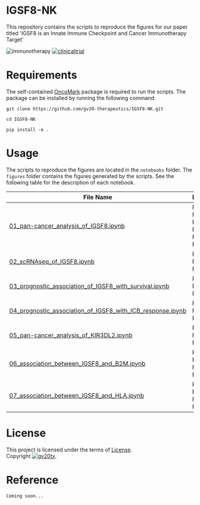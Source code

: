 # IGSF8-NK
This repository contains the scripts to reproduce the figures for our paper titled 'IGSF8 is an Innate Immune Checkpoint and Cancer Immunotherapy Target'

![immunotherapy](https://img.shields.io/badge/Cancer--Immunotherapy-purple)
[![clinicaltrial](https://img.shields.io/badge/Clinicaltrials.gov-GV20--0251-green)](https://clinicaltrials.gov/study/NCT05669430)

# Requirements
The self-contained [OncoMark](OncoMark/README.md) package is required to run the scripts. The package can be installed by running the following command:
```
git clone https://github.com/gv20-therapeutics/IGSF8-NK.git

cd IGSF8-NK

pip install -e .
```

# Usage
The scripts to reproduce the figures are located in the `notebooks` folder. The `figures` folder contains the figures generated by the scripts. See the following table for the description of each notebook.

| File Name         | Description                        |
|-------------------|------------------------------------|
| [01_pan-cancer_analysis_of_IGSF8.ipynb](/notebooks/01_pan-cancer_analysis_of_IGSF8.ipynb)   | Related to Fig.3A, Fig.3C, Fig.S3D, Fig.S3E, Fig.S3K-N              |
| [02_scRNAseq_of_IGSF8.ipynb](/notebooks/02_scRNAseq_of_IGSF8.ipynb) | Related to Fig.3B and Fig.3D  |
| [03_prognostic_association_of_IGSF8_with_survival.ipynb](/notebooks/03_prognostic_association_of_IGSF8_with_survival.ipynb) | Related to Fig.3F and Fig.S3P |
| [04_prognostic_association_of_IGSF8_with_ICB_response.ipynb](/notebooks/04_prognostic_association_of_IGSF8_with_ICB_response.ipynb) | Related to Fig.3G and Fig.S3Q |
| [05_pan-cancer_analysis_of_KIR3DL2.ipynb](/notebooks/05_pan-cancer_analysis_of_KIR3DL2.ipynb) | Related to Fig.S3F and Fig.S3G |
| [06_association_between_IGSF8_and_B2M.ipynb](/notebooks/06_association_between_IGSF8_and_B2M.ipynb) | Related to Fig.3H, Fig.S3I, Fig.S1H |
| [07_association_between_IGSF8_and_HLA.ipynb](/notebooks/07_association_between_IGSF8_and_HLA.ipynb) | Related to Fig.S3U, Fig.S3V, Fig.S3X |

# License
This project is licensed under the terms of [License](/LICENSE).  
Copyright [![gv20tx](https://img.shields.io/badge/GV20_Therapeutics-blue)](https://gv20tx.com/).

# Reference

```
Coming soon...
```
